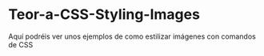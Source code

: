 # Teor-a-CSS-Styling-Images
Aquí podréis ver unos ejemplos de como estilizar imágenes con comandos de CSS
